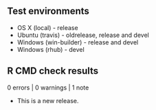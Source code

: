 ## Test environments

* OS X (local) - release
* Ubuntu (travis) - oldrelease, release and devel
* Windows (win-builder) - release and devel
* Windows (rhub) - devel 

## R CMD check results

0 errors | 0 warnings | 1 note

* This is a new release.
